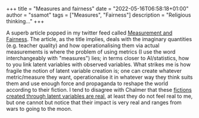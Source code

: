 +++
title = "Measures and fairness"
date = "2022-05-16T06:58:18+01:00"
author = "ssamot"
tags = ["Measures", "Fairness"]
description = "Religious thinking..."
+++

A superb article popped in my twitter feed called [Measurement and Fairness](https://arxiv.org/pdf/1912.05511.pdf). The article, as the title implies, deals with the imaginary quantities (e.g. teacher quality) and how operationalising them via actual measurements is where the problem of using metrics (I use the word interchangeably with "measures") lies; in terms closer to AI/statistics, how to you link latent variables with observed variables. What strikes me is how fragile the notion of latent variable creation is; one can create whatever metric/measure they want, operationalise it in whatever way they think suits them and use enough force and propaganda to reshape the world according to their fiction. I tend to disagree with Chalmer that these [fictions created through latent variables are real](http://consc.net/papers/virtual.pdf), at least they do not feel real to me, but one cannot but notice that their impact is very real and ranges from wars to going to the moon.
